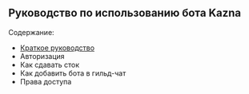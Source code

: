 ## Руководство по использованию бота Kazna 

Содержание: 
- [Краткое руководство](overview.md)
- Авторизация 
- Как сдавать сток 
- Как добавить бота в гильд-чат 
- Права доступа 
